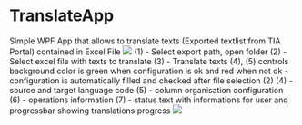 # TranslateApp
Simple WPF App that allows to translate texts (Exported textlist from TIA Portal) contained in Excel File
![](Screenshots/TranslateApp_ss0.png)
(1) - Select export path, open folder
(2) - Select excel file with texts to translate
(3) - Translate texts
(4), (5) controls background color is green when configuration is ok and red when not ok - configuration is automatically filled and checked after file selection (2)
(4) - source and target language code
(5) - column organisation configuration
(6) - operations information
(7) - status text with informations for user and progressbar showing translations progress
![](Screenshots/TranslateApp_ss1.png)

